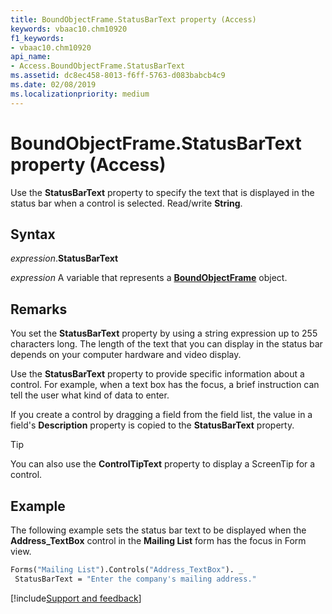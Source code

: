 ```yaml
---
title: BoundObjectFrame.StatusBarText property (Access)
keywords: vbaac10.chm10920
f1_keywords:
- vbaac10.chm10920
api_name:
- Access.BoundObjectFrame.StatusBarText
ms.assetid: dc8ec458-8013-f6ff-5763-d083babcb4c9
ms.date: 02/08/2019
ms.localizationpriority: medium
---
```



# BoundObjectFrame.StatusBarText property (Access)

Use the **StatusBarText** property to specify the text that is displayed in the status bar when a control is selected. Read/write **String**.


## Syntax

_expression_.**StatusBarText**

_expression_ A variable that represents a **[BoundObjectFrame](Access.BoundObjectFrame.md)** object.


## Remarks

You set the **StatusBarText** property by using a string expression up to 255 characters long. The length of the text that you can display in the status bar depends on your computer hardware and video display.

Use the **StatusBarText** property to provide specific information about a control. For example, when a text box has the focus, a brief instruction can tell the user what kind of data to enter.

If you create a control by dragging a field from the field list, the value in a field's **Description** property is copied to the **StatusBarText** property.

> [!TIP] 
> You can also use the **ControlTipText** property to display a ScreenTip for a control.


## Example

The following example sets the status bar text to be displayed when the **Address_TextBox** control in the **Mailing List** form has the focus in Form view. 


```vb
Forms("Mailing List").Controls("Address_TextBox"). _ 
 StatusBarText = "Enter the company's mailing address." 

```




[!include[Support and feedback](~/includes/feedback-boilerplate.md)]